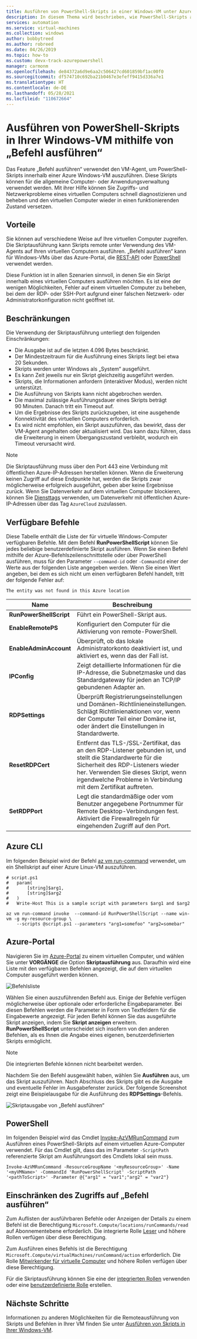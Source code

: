 ```yaml
---
title: Ausführen von PowerShell-Skripts in einer Windows-VM unter Azure
description: In diesem Thema wird beschrieben, wie PowerShell-Skripts auf einem virtuellen Azure Windows-Computer mithilfe des Features „Befehl ausführen“ ausgeführt werden.
services: automation
ms.service: virtual-machines
ms.collection: windows
author: bobbytreed
ms.author: robreed
ms.date: 04/26/2019
ms.topic: how-to
ms.custom: devx-track-azurepowershell
manager: carmonm
ms.openlocfilehash: de84372a6d9e6aa2c506427cd601859bf1ac00f0
ms.sourcegitcommit: df574710c692ba21b0467e3efeff9415d336a7e1
ms.translationtype: HT
ms.contentlocale: de-DE
ms.lasthandoff: 05/28/2021
ms.locfileid: "110672664"
---
```

# <a name="run-powershell-scripts-in-your-windows-vm-by-using-run-command"></a>Ausführen von PowerShell-Skripts in Ihrer Windows-VM mithilfe von „Befehl ausführen“

Das Feature „Befehl ausführen“ verwendet den VM-Agent, um PowerShell-Skripts innerhalb einer Azure Windows-VM auszuführen. Diese Skripts können für die allgemeine Computer- oder Anwendungsverwaltung verwendet werden. Mit ihrer Hilfe können Sie Zugriffs- und Netzwerkprobleme eines virtuellen Computers schnell diagnostizieren und beheben und den virtuellen Computer wieder in einen funktionierenden Zustand versetzen.



## <a name="benefits"></a>Vorteile

Sie können auf verschiedene Weise auf Ihre virtuellen Computer zugreifen. Die Skriptausführung kann Skripts remote unter Verwendung des VM-Agents auf Ihren virtuellen Computern ausführen. „Befehl ausführen“ kann für Windows-VMs über das Azure-Portal, die [REST-API](/rest/api/compute/virtual%20machines%20run%20commands/runcommand) oder [PowerShell](/powershell/module/az.compute/invoke-azvmruncommand) verwendet werden.

Diese Funktion ist in allen Szenarien sinnvoll, in denen Sie ein Skript innerhalb eines virtuellen Computers ausführen möchten. Es ist eine der wenigen Möglichkeiten, Fehler auf einem virtuellen Computer zu beheben, bei dem der RDP- oder SSH-Port aufgrund einer falschen Netzwerk- oder Administratorkonfiguration nicht geöffnet ist.

## <a name="restrictions"></a>Beschränkungen

Die Verwendung der Skriptausführung unterliegt den folgenden Einschränkungen:

* Die Ausgabe ist auf die letzten 4.096 Bytes beschränkt.
* Der Mindestzeitraum für die Ausführung eines Skripts liegt bei etwa 20 Sekunden.
* Skripts werden unter Windows als „System“ ausgeführt.
* Es kann Zeit jeweils nur ein Skript gleichzeitig ausgeführt werden.
* Skripts, die Informationen anfordern (interaktiver Modus), werden nicht unterstützt.
* Die Ausführung von Skripts kann nicht abgebrochen werden.
* Die maximal zulässige Ausführungsdauer eines Skripts beträgt 90 Minuten. Danach tritt ein Timeout auf.
* Um die Ergebnisse des Skripts zurückzugeben, ist eine ausgehende Konnektivität des virtuellen Computers erforderlich.
* Es wird nicht empfohlen, ein Skript auszuführen, das bewirkt, dass der VM-Agent angehalten oder aktualisiert wird. Das kann dazu führen, dass die Erweiterung in einem Übergangszustand verbleibt, wodurch ein Timeout verursacht wird.

> [!NOTE]
> Die Skriptausführung muss über den Port 443 eine Verbindung mit öffentlichen Azure-IP-Adressen herstellen können. Wenn die Erweiterung keinen Zugriff auf diese Endpunkte hat, werden die Skripts zwar möglicherweise erfolgreich ausgeführt, geben aber keine Ergebnisse zurück. Wenn Sie Datenverkehr auf dem virtuellen Computer blockieren, können Sie [Diensttags](../../virtual-network/network-security-groups-overview.md#service-tags) verwenden, um Datenverkehr mit öffentlichen Azure-IP-Adressen über das Tag `AzureCloud` zuzulassen.

## <a name="available-commands"></a>Verfügbare Befehle

Diese Tabelle enthält die Liste der für virtuelle Windows-Computer verfügbaren Befehle. Mit dem Befehl **RunPowerShellScript** können Sie jedes beliebige benutzerdefinierte Skript ausführen. Wenn Sie einen Befehl mithilfe der Azure-Befehlszeilenschnittstelle oder über PowerShell ausführen, muss für den Parameter `--command-id` oder `-CommandId` einer der Werte aus der folgenden Liste angegeben werden. Wenn Sie einen Wert angeben, bei dem es sich nicht um einen verfügbaren Befehl handelt, tritt der folgende Fehler auf:

```error
The entity was not found in this Azure location
```

|**Name**|**Beschreibung**|
|---|---|
|**RunPowerShellScript**|Führt ein PowerShell-Skript aus.|
|**EnableRemotePS**|Konfiguriert den Computer für die Aktivierung von remote-PowerShell.|
|**EnableAdminAccount**|Überprüft, ob das lokale Administratorkonto deaktiviert ist, und aktiviert es, wenn das der Fall ist.|
|**IPConfig**| Zeigt detaillierte Informationen für die IP-Adresse, die Subnetzmaske und das Standardgateway für jeden an TCP/IP gebundenen Adapter an.|
|**RDPSettings**|Überprüft Registrierungseinstellungen und Domänen-Richtlinieneinstellungen. Schlägt Richtlinienaktionen vor, wenn der Computer Teil einer Domäne ist, oder ändert die Einstellungen in Standardwerte.|
|**ResetRDPCert**|Entfernt das TLS-/SSL-Zertifikat, das an den RDP-Listener gebunden ist, und stellt die Standardwerte für die Sicherheit des RDP-Listeners wieder her. Verwenden Sie dieses Skript, wenn irgendwelche Probleme in Verbindung mit dem Zertifikat auftreten.|
|**SetRDPPort**|Legt die standardmäßige oder vom Benutzer angegebene Portnummer für Remote Desktop-Verbindungen fest. Aktiviert die Firewallregeln für eingehenden Zugriff auf den Port.|

## <a name="azure-cli"></a>Azure CLI

Im folgenden Beispiel wird der Befehl [az vm run-command](/cli/azure/vm/run-command#az_vm_run_command_invoke) verwendet, um ein Shellskript auf einer Azure Linux-VM auszuführen.

```azurecli-interactive
# script.ps1
#   param(
#       [string]$arg1,
#       [string]$arg2
#   )
#   Write-Host This is a sample script with parameters $arg1 and $arg2

az vm run-command invoke  --command-id RunPowerShellScript --name win-vm -g my-resource-group \
    --scripts @script.ps1 --parameters "arg1=somefoo" "arg2=somebar"
```

## <a name="azure-portal"></a>Azure-Portal

Navigieren Sie im [Azure-Portal](https://portal.azure.com) zu einem virtuellen Computer, und wählen Sie unter **VORGÄNGE** die Option **Skriptausführung** aus. Daraufhin wird eine Liste mit den verfügbaren Befehlen angezeigt, die auf dem virtuellen Computer ausgeführt werden können.

![Befehlsliste](./media/run-command/run-command-list.png)

Wählen Sie einen auszuführenden Befehl aus. Einige der Befehle verfügen möglicherweise über optionale oder erforderliche Eingabeparameter. Bei diesen Befehlen werden die Parameter in Form von Textfeldern für die Eingabewerte angezeigt. Für jeden Befehl können Sie das ausgeführte Skript anzeigen, indem Sie **Skript anzeigen** erweitern. **RunPowerShellScript** unterscheidet sich insofern von den anderen Befehlen, als es Ihnen die Angabe eines eigenen, benutzerdefinierten Skripts ermöglicht.

> [!NOTE]
> Die integrierten Befehle können nicht bearbeitet werden.

Nachdem Sie den Befehl ausgewählt haben, wählen Sie **Ausführen** aus, um das Skript auszuführen. Nach Abschluss des Skripts gibt es die Ausgabe und eventuelle Fehler im Ausgabefenster zurück. Der folgende Screenshot zeigt eine Beispielausgabe für die Ausführung des **RDPSettings**-Befehls.

![Skriptausgabe von „Befehl ausführen“](./media/run-command/run-command-script-output.png)

## <a name="powershell"></a>PowerShell

Im folgenden Beispiel wird das Cmdlet [Invoke-AzVMRunCommand](/powershell/module/az.compute/invoke-azvmruncommand) zum Ausführen eines PowerShell-Skripts auf einem virtuellen Azure-Computer verwendet. Für das Cmdlet gilt, dass das im Parameter `-ScriptPath` referenzierte Skript am Ausführungsort des Cmdlets lokal sein muss.

```azurepowershell-interactive
Invoke-AzVMRunCommand -ResourceGroupName '<myResourceGroup>' -Name '<myVMName>' -CommandId 'RunPowerShellScript' -ScriptPath '<pathToScript>' -Parameter @{"arg1" = "var1";"arg2" = "var2"}
```

## <a name="limiting-access-to-run-command"></a>Einschränken des Zugriffs auf „Befehl ausführen“

Zum Auflisten der ausführbaren Befehle oder Anzeigen der Details zu einem Befehl ist die Berechtigung `Microsoft.Compute/locations/runCommands/read` auf Abonnementebene erforderlich. Die integrierte Rolle [Leser](../../role-based-access-control/built-in-roles.md#reader) und höhere Rollen verfügen über diese Berechtigung.

Zum Ausführen eines Befehls ist die Berechtigung `Microsoft.Compute/virtualMachines/runCommand/action` erforderlich. Die Rolle [Mitwirkender für virtuelle Computer](../../role-based-access-control/built-in-roles.md#virtual-machine-contributor) und höhere Rollen verfügen über diese Berechtigung.

Für die Skriptausführung können Sie eine der [integrierten Rollen](../../role-based-access-control/built-in-roles.md) verwenden oder eine [benutzerdefinierte Rolle](../../role-based-access-control/custom-roles.md) erstellen.

## <a name="next-steps"></a>Nächste Schritte

Informationen zu anderen Möglichkeiten für die Remoteausführung von Skripts und Befehlen in Ihrer VM finden Sie unter [Ausführen von Skripts in Ihrer Windows-VM](run-scripts-in-vm.md).
